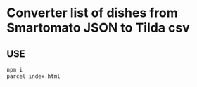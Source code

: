 # Converter list of dishes from Smartomato JSON to Tilda csv
## USE

```sh
npm i
parcel index.html
```
